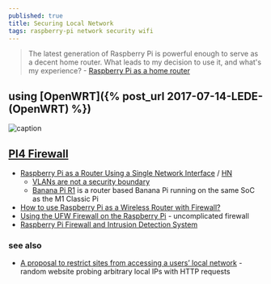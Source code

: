 ```yaml
---
published: true
title: Securing Local Network
tags: raspberry-pi network security wifi
---
```

> The latest generation of Raspberry Pi is powerful enough to serve as a decent home router. What leads to my decision to use it, and what's my experience? - [Raspberry Pi as a home router](https://www.zahradnik.io/raspberry-pi-as-a-home-router)

## using [OpenWRT]({% post_url 2017-07-14-LEDE-(OpenWRT) %})

![caption](https://www.zahradnik.io/static/49a5b7f7d5b78bfbfd1c6b4e2224c900/4a492/rpi_final_router_build.webp)

## [PI4 Firewall](https://www.instructables.com/Raspberry-Pi4-Firewall/)
- [Raspberry Pi as a Router Using a Single Network Interface](https://louwrentius.com/raspberry-pi-as-a-router-using-a-single-network-interface.html) / [HN](https://news.ycombinator.com/item?id=28696845)
	- [VLANs are not a security boundary](https://www.blackhat.com/presentations/bh-usa-02/bh-us-02-convery-switches.pdf)
    - [Banana Pi R1](https://wiki.banana-pi.org/Getting_Started_with_R1) is a router based Banana Pi running on the same SoC as the M1 Classic Pi
- [How to use Raspberry Pi as a Wireless Router with Firewall?](https://raspberrytips.com/raspberry-pi-firewall/)
- [Using the UFW Firewall on the Raspberry Pi](https://pimylifeup.com/raspberry-pi-ufw/) -  uncomplicated firewall
- [Raspberry Pi Firewall and Intrusion Detection System](https://www.instructables.com/Raspberry-Pi-Firewall-and-Intrusion-Detection-Syst/)

### see also
- [	A proposal to restrict sites from accessing a users’ local network](https://news.ycombinator.com/item?id=44183799) -  random website probing arbitrary local IPs  with HTTP requests 